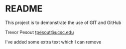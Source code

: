 # README

This project is to demonstrate the use of GIT and GitHub

Trevor Pesout
tpesout@ucsc.edu

I've added some extra text which I can remove

